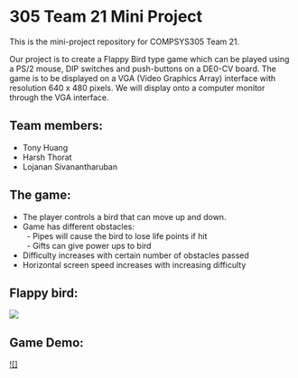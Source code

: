 # 305 Team 21 Mini Project
This is the mini-project repository for COMPSYS305 Team 21.

Our project is to create a Flappy Bird type game which can be played using a PS/2 mouse, DIP switches and push-buttons on a DE0-CV board. The game is to be displayed on a VGA (Video Graphics Array) interface with resolution 640 x 480 pixels. We will display onto a computer monitor through the VGA interface.

## Team members:
- Tony Huang
- Harsh Thorat
- Lojanan Sivanantharuban

## The game:
- The player controls a bird that can move up and down.
- Game has different obstacles:\
&ensp;- Pipes will cause the bird to lose life points if hit\
&ensp;- Gifts can give power ups to bird
- Difficulty increases with certain number of obstacles passed
- Horizontal screen speed increases with increasing difficulty

## Flappy bird:
![](https://techcrunch.com/wp-content/uploads/2014/02/flappy.gif?w=1390&crop=1)

## Game Demo:
[![]](https://youtu.be/O5P2L2uhhE8)

